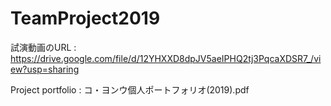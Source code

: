 # TeamProject2019

試演動画のURL : https://drive.google.com/file/d/12YHXXD8dpJV5aeIPHQ2tj3PqcaXDSR7_/view?usp=sharing

Project portfolio : コ・ヨンウ個人ポートフォリオ(2019).pdf
